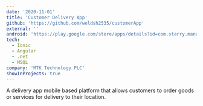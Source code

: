 ```yaml
---
date: '2020-11-01'
title: 'Customer Delivery App'
github: 'https://github.com/weldsh2535/customerApp'
external: ''
android: 'https://play.google.com/store/apps/details?id=com.starry.management&hl=en_US'
tech:
  - Ionic
  - Angular
  - .net 
  - MSQL
company: 'MTK Technology PLC'
showInProjects: true
---
```


A delivery app mobile based platform that allows customers to order goods or services for delivery to their location.

